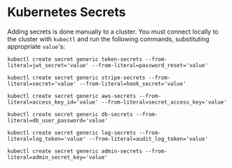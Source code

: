 # Kubernetes Secrets

Adding secrets is done manually to a cluster. You must connect locally to the cluster with `kubectl` and run the following commands, substituting appropriate `value`'s:

```
kubectl create secret generic token-secrets --from-literal=jwt_secret='value' --from-literal=password_reset='value'
```

```
kubectl create secret generic stripe-secrets --from-literal=secret='value' --from-literal=hook_secret='value'
```

```
kubectl create secret generic aws-secrets --from-literal=access_key_id='value' --from-literal=secret_access_key='value'
```

```
kubectl create secret generic db-secrets --from-literal=db_user_password='value'
```

```
kubectl create secret generic log-secrets --from-literal=log_token='value' --from-literal=audit_log_token='value'
```

```
kubectl create secret generic admin-secrets --from-literal=admin_secret_key='value'
```